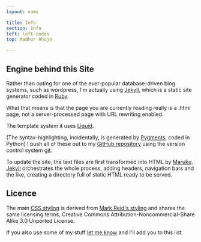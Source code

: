 ```yaml
---
layout: name

title: Info
section: Info
left: left-codes
top: Madhur Ahuja

---
```



Engine behind this Site
-------------

Rather than opting for one of the ever-popular database-driven blog systems, such as wordpress, I'm actually using [Jekyll](http://github.com/mojombo/jekyll), which is a static site generator coded in [Ruby](http://www.ruby-lang.org/en/).

What that means is that the page you are currently reading really is a .html page, not a server-processed page with URL rewriting enabled. 


The template system it uses [Liquid](http://github.com/tobi/liquid).

(The syntax-highlighting, incidentally, is generated by [Pygments](http://pygments.org/), coded in Python)
I push all of these out to my [GitHub repository](http://github.com/madhur/madhur.github.com/) using the version control system [git](http://code.google.com/p/git-osx-installer/).

To update the site, the text files are first transformed into HTML by [Maruku](http://maruku.rubyforge.org/). [Jekyll](http://jekyllrb.com) orchestrates the whole process, adding headers, navigation bars and the like, creating a directory full of static HTML ready to be served.  

Licence
-------
The main [CSS styling](http://skife.org/css/screen.css) is derived from [Mark Reid's styling](http://github.com/mreid/mark.reid.name/tree/master) and shares the same licensing terms, Creative Commons Attribution-Noncommercial-Share Alike 3.0 Unported License.

If you also use some of my stuff [let me know](mailto:ahuja.madhur@gmail.com) and I'll add you to this list.
